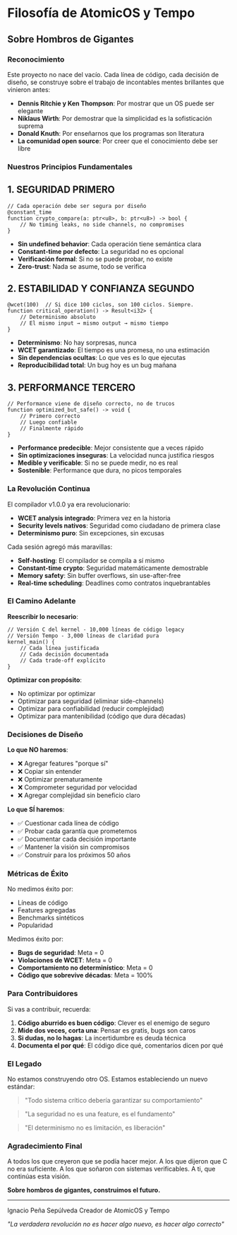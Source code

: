 # Filosofía de AtomicOS y Tempo

## Sobre Hombros de Gigantes

### Reconocimiento

Este proyecto no nace del vacío. Cada línea de código, cada decisión de diseño, se construye sobre el trabajo de incontables mentes brillantes que vinieron antes:

- **Dennis Ritchie y Ken Thompson**: Por mostrar que un OS puede ser elegante
- **Niklaus Wirth**: Por demostrar que la simplicidad es la sofisticación suprema  
- **Donald Knuth**: Por enseñarnos que los programas son literatura
- **La comunidad open source**: Por creer que el conocimiento debe ser libre

### Nuestros Principios Fundamentales

## 1. SEGURIDAD PRIMERO

```tempo
// Cada operación debe ser segura por diseño
@constant_time
function crypto_compare(a: ptr<u8>, b: ptr<u8>) -> bool {
    // No timing leaks, no side channels, no compromises
}
```

- **Sin undefined behavior**: Cada operación tiene semántica clara
- **Constant-time por defecto**: La seguridad no es opcional
- **Verificación formal**: Si no se puede probar, no existe
- **Zero-trust**: Nada se asume, todo se verifica

## 2. ESTABILIDAD Y CONFIANZA SEGUNDO

```tempo
@wcet(100)  // Si dice 100 ciclos, son 100 ciclos. Siempre.
function critical_operation() -> Result<i32> {
    // Determinismo absoluto
    // El mismo input → mismo output → mismo tiempo
}
```

- **Determinismo**: No hay sorpresas, nunca
- **WCET garantizado**: El tiempo es una promesa, no una estimación
- **Sin dependencias ocultas**: Lo que ves es lo que ejecutas
- **Reproducibilidad total**: Un bug hoy es un bug mañana

## 3. PERFORMANCE TERCERO

```tempo
// Performance viene de diseño correcto, no de trucos
function optimized_but_safe() -> void {
    // Primero correcto
    // Luego confiable
    // Finalmente rápido
}
```

- **Performance predecible**: Mejor consistente que a veces rápido
- **Sin optimizaciones inseguras**: La velocidad nunca justifica riesgos
- **Medible y verificable**: Si no se puede medir, no es real
- **Sostenible**: Performance que dura, no picos temporales

### La Revolución Continua

El compilador v1.0.0 ya era revolucionario:
- **WCET analysis integrado**: Primera vez en la historia
- **Security levels nativos**: Seguridad como ciudadano de primera clase
- **Determinismo puro**: Sin excepciones, sin excusas

Cada sesión agregó más maravillas:
- **Self-hosting**: El compilador se compila a sí mismo
- **Constant-time crypto**: Seguridad matemáticamente demostrable
- **Memory safety**: Sin buffer overflows, sin use-after-free
- **Real-time scheduling**: Deadlines como contratos inquebrantables

### El Camino Adelante

**Reescribir lo necesario**:
```tempo
// Versión C del kernel - 10,000 líneas de código legacy
// Versión Tempo - 3,000 líneas de claridad pura
kernel_main() {
    // Cada línea justificada
    // Cada decisión documentada
    // Cada trade-off explícito
}
```

**Optimizar con propósito**:
- No optimizar por optimizar
- Optimizar para seguridad (eliminar side-channels)
- Optimizar para confiabilidad (reducir complejidad)
- Optimizar para mantenibilidad (código que dura décadas)

### Decisiones de Diseño

**Lo que NO haremos**:
- ❌ Agregar features "porque sí"
- ❌ Copiar sin entender
- ❌ Optimizar prematuramente
- ❌ Comprometer seguridad por velocidad
- ❌ Agregar complejidad sin beneficio claro

**Lo que SÍ haremos**:
- ✅ Cuestionar cada línea de código
- ✅ Probar cada garantía que prometemos
- ✅ Documentar cada decisión importante
- ✅ Mantener la visión sin compromisos
- ✅ Construir para los próximos 50 años

### Métricas de Éxito

No medimos éxito por:
- Líneas de código
- Features agregadas
- Benchmarks sintéticos
- Popularidad

Medimos éxito por:
- **Bugs de seguridad**: Meta = 0
- **Violaciones de WCET**: Meta = 0  
- **Comportamiento no determinístico**: Meta = 0
- **Código que sobrevive décadas**: Meta = 100%

### Para Contribuidores

Si vas a contribuir, recuerda:

1. **Código aburrido es buen código**: Clever es el enemigo de seguro
2. **Mide dos veces, corta una**: Pensar es gratis, bugs son caros
3. **Si dudas, no lo hagas**: La incertidumbre es deuda técnica
4. **Documenta el por qué**: El código dice qué, comentarios dicen por qué

### El Legado

No estamos construyendo otro OS. Estamos estableciendo un nuevo estándar:

> "Todo sistema crítico debería garantizar su comportamiento"

> "La seguridad no es una feature, es el fundamento"

> "El determinismo no es limitación, es liberación"

### Agradecimiento Final

A todos los que creyeron que se podía hacer mejor.
A los que dijeron que C no era suficiente.
A los que soñaron con sistemas verificables.
A ti, que continúas esta visión.

**Sobre hombros de gigantes, construimos el futuro.**

---

Ignacio Peña Sepúlveda
Creador de AtomicOS y Tempo

*"La verdadera revolución no es hacer algo nuevo, es hacer algo correcto"*